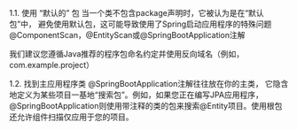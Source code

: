 1.1. 使用 “默认的” 包
当一个类不包含package声明时，它被认为是在“默认包”中，
避免使用默认包，这可能导致使用了Spring启动应用程序的特殊问题
@ComponentScan，@EntityScan或@SpringBootApplication注解

我们建议您遵循Java推荐的程序包命名约定并使用反向域名（例如，com.example.project）

1.2. 找到主应用程序类
@SpringBootApplication注解往往放在你的主类，
它隐含地定义为某些项目一基地“搜索包”。例如，如果您正在编写JPA应用程序，@SpringBootApplication则使用带注释的类的包来搜索@Entity项目。使用根包还允许组件扫描仅应用于您的项目。
